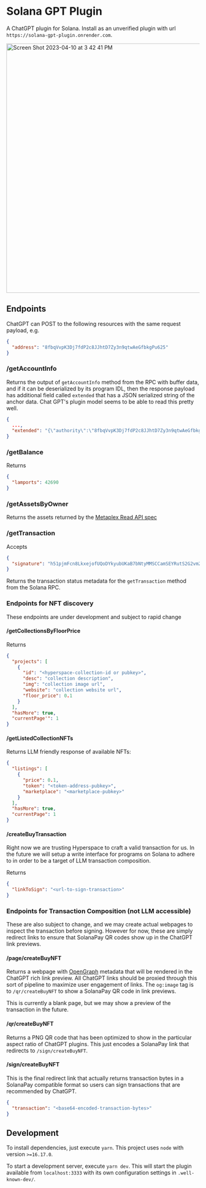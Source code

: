 # Solana GPT Plugin
A ChatGPT plugin for Solana. Install as an unverified plugin with url `https://solana-gpt-plugin.onrender.com`.

<img width="650" alt="Screen Shot 2023-04-10 at 3 42 41 PM" src="https://user-images.githubusercontent.com/7481857/231182274-40b42f0e-5e5d-4050-9e31-2f75375481c1.png">

## Endpoints

ChatGPT can POST to the following resources with the same request payload, e.g.
```json
{
  "address": "8fbqVvpK3Dj7fdP2c8JJhtD7Zy3n9qtwAeGfbkgPu625"
}
```

### /getAccountInfo

Returns the output of `getAccountInfo` method from the RPC with buffer data, and if it can be deserialized by its program IDL, then the response payload has additional field called `extended` that has a JSON serialized string of the anchor data. Chat GPT's plugin model seems to be able to read this pretty well.
```json
{
  ...,
  "extended": "{\"authority\":\"8fbqVvpK3Dj7fdP2c8JJhtD7Zy3n9qtwAeGfbkgPu625\",\"numMinted\":50}"
}
```

### /getBalance

Returns
```json
{
  "lamports": 42690
}
```

### /getAssetsByOwner

Returns the assets returned by the [Metaplex Read API spec](https://github.com/metaplex-foundation/api-specifications/blob/main/specifications/read_api/openrpc_spec.json)

### /getTransaction

Accepts
```json
{
  "signature": "h51pjmFcn8LkxejofUQoDYkyubUKaB7bNtyMMSCCamSEYRutS2G2vm2w1ERShko8boRqdaaTAs4MR6sGYkTByNF"
}
```

Returns the transaction status metadata for the `getTransaction` method from the Solana RPC.

### Endpoints for NFT discovery 
These endpoints are under development and subject to rapid change

#### /getCollectionsByFloorPrice

Returns
```json
{
  "projects": [
    {
      "id": "<hyperspace-collection-id or pubkey>",
      "desc": "collection description",
      "img": "collection image url",
      "website": "collection website url",
      "floor_price": 0.1
    }
  ],
  "hasMore": true,
  "currentPage'": 1
}
```

#### /getListedCollectionNFTs

Returns LLM friendly response of available NFTs:
```json
{ 
  "listings": [
    {
      "price": 0.1,
      "token": "<token-address-pubkey>",
      "marketplace": "<marketplace-pubkey>"
    }
  ],
  "hasMore": true,
  "currentPage": 1
} 
```

#### /createBuyTransaction

Right now we are trusting Hyperspace to craft a valid transaction for us. 
In the future we will setup a write interface for programs on Solana to adhere to in order to 
be a target of LLM transaction composition.

Returns
```json
{
  "linkToSign": "<url-to-sign-transaction>" 
}
```

### Endpoints for Transaction Composition (not LLM accessible)

These are also subject to change, and we may create actual webpages to inspect
the transaction before signing. However for now, these are simply redirect links 
to ensure that SolanaPay QR codes show up in the ChatGPT link previews.

#### /page/createBuyNFT

Returns a webpage with [OpenGraph](https://ogp.me/) metadata that will be rendered in the ChatGPT 
rich link preview. All ChatGPT links should be proxied through this sort of pipeline to maximize
user engagement of links. The `og:image` tag is to `/qr/createBuyNFT` to show a SolanaPay QR code in link previews.

This is currently a blank page, but we may show a preview of the transaction in the future.

#### /qr/createBuyNFT

Returns a PNG QR code that has been optimized to show in the particular aspect ratio of ChatGPT plugins. 
This just encodes a SolanaPay link that redirects to `/sign/createBuyNFT`. 

#### /sign/createBuyNFT

This is the final redirect link that actually returns transaction bytes in a SolanaPay compatible format
so users can sign transactions that are recommended by ChatGPT.

```json
{
  "transaction": "<base64-encoded-transaction-bytes>"
}
```

## Development

To install dependencies, just execute `yarn`. This project uses `node` with version `>=16.17.0`.

To start a development server, execute `yarn dev`. This will start the plugin available from `localhost:3333` with its own configuration settings in `.well-known-dev/`.
